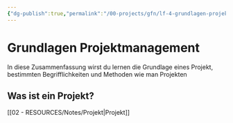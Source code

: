 ```yaml
---
{"dg-publish":true,"permalink":"/00-projects/gfn/lf-4-grundlagen-projektmanagement/","tags":["gfn","inProgress","LF4","publish"],"noteIcon":"","updated":"2024-06-10T02:02:17.613+02:00"}
---
```


# Grundlagen Projektmanagement 

In diese Zusammenfassung wirst du lernen die Grundlage eines Projekt, bestimmten Begrifflichkeiten und Methoden wie man Projekten 
## Was ist ein Projekt?
[[02 - RESOURCES/Notes/Projekt\|Projekt]]